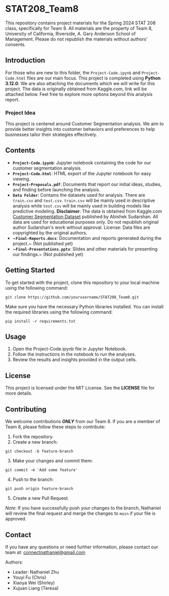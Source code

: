 # STAT208_Team8
This repository contains project materials for the Spring 2024 STAT 208 class, specifically for Team 8. All materials are the property of Team 8, University of California, Riverside, A. Gary Anderson School of Management. Please do not republish the materials without authors' consents. 

## Introduction
For those who are new to this folder, the `Project-Code.ipynb` and `Project-Code.html` files are our main focus. This project is completed using **Python 3.12.0**. We are also attaching the documents which we will write for this project. The data is originally obtained from Kaggle.com, link will be attached below. Feel free to explore more options beyond this analysis report.

### Project Idea
This project is centered around Customer Segmentation analysis. We aim to provide better insights into customer behaviors and preferences to help businesses tailor their strategies effectively.

## Contents
- **`Project-Code.ipynb`**: Jupyter notebook containing the code for our customer segmentation analysis.
- **`Project-Code.html`**: HTML export of the Jupyter notebook for easy viewing.
- **`Project-Proposals.pdf`**: Documents that report our initial ideas, studies, and finding before launching the analysis.
- **`Data Folder`**: Contains the datasets used for analysis. There are `train.csv` and `test.csv`. `train.csv` will be mainly used in descriptive analysis while `test.csv` will be mainly used in building models like predictive modeling. **Disclaimer**: The data is obtained from Kaggle.com [Customer Segmentation Dataset](https://www.kaggle.com/datasets/abisheksudarshan/customer-segmentation) published by Abishek Sudarshan. All data are used for educational purposes only. Do not republish original author Sudarshan's work without approval. License: Data files are copyrighted by the original authors.
- ~**`Final-Reports.docs`**: Documentation and reports generated during the project.~ (Not published yet)
- ~**`Final-Presentations.pptx`**: Slides and other materials for presenting our findings.~ (Not published yet)

## Getting Started
To get started with the project, clone this repository to your local machine using the following command:

`git clone https://github.com/yourusername/STAT208_Team8.git`

Make sure you have the necessary Python libraries installed. You can install the required libraries using the following command:

`pip install -r requirements.txt`

## Usage
1. Open the Project-Code.ipynb file in Jupyter Notebook.
2. Follow the instructions in the notebook to run the analyses.
3. Review the results and insights provided in the output cells.

## License
This project is licensed under the MIT License. See the **LICENSE** file for more details.

## Contributing
We welcome contributions ***ONLY*** from our Team 8. If you are a member of Team 8, please follow these steps to contribute:
1. Fork the repository.
2. Create a new branch:

`git checkout -b feature-branch`

3. Make your changes and commit them:

`git commit -m 'Add some feature'`

4. Push to the branch:

`git push origin feature-branch`

5. Create a new Pull Request.

*Note*: If you have successfully push your changes to the branch, Nathaniel will review the final request and merge the changes to `main` if your file is approved.

## Contact
If you have any questions or need further information, please contact our team at: connectnathaniel@gmail.com

Authors:
- Leader: Nathaniel Zhu
- Youyi Fu (Chris)
- Xiaoya Wei (Shirley)
- Xujuan Liang (Teresa)

